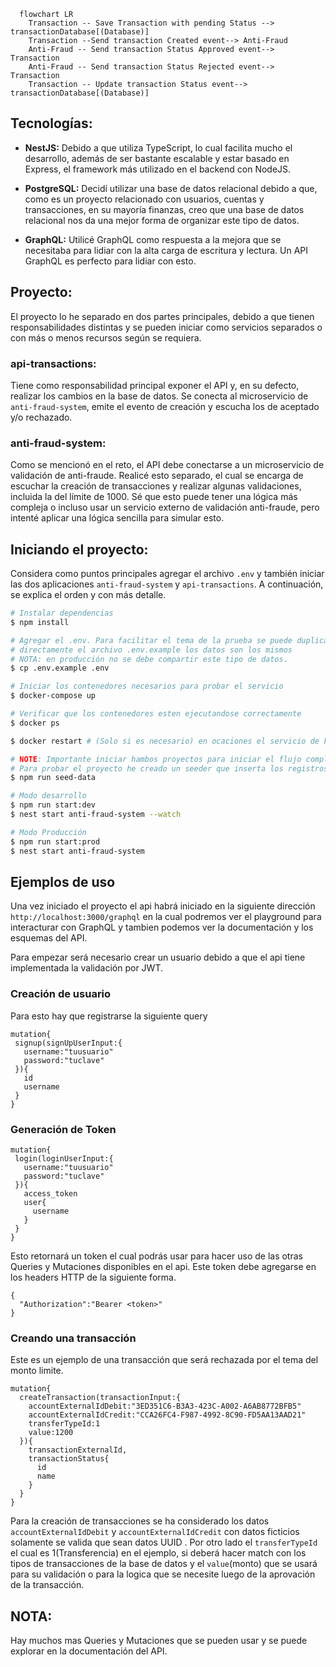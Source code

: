 ```mermaid
  flowchart LR
    Transaction -- Save Transaction with pending Status --> transactionDatabase[(Database)]
    Transaction --Send transaction Created event--> Anti-Fraud
    Anti-Fraud -- Send transaction Status Approved event--> Transaction
    Anti-Fraud -- Send transaction Status Rejected event--> Transaction
    Transaction -- Update transaction Status event--> transactionDatabase[(Database)]
```
## Tecnologías:
- **NestJS:** Debido a que utiliza TypeScript, lo cual facilita mucho el desarrollo, además de ser bastante escalable y estar basado en Express, el framework más utilizado en el backend con NodeJS.

- **PostgreSQL:** Decidí utilizar una base de datos relacional debido a que, como es un proyecto relacionado con usuarios, cuentas y transacciones, en su mayoría finanzas, creo que una base de datos relacional nos da una mejor forma de organizar este tipo de datos.

- **GraphQL:** Utilicé GraphQL como respuesta a la mejora que se necesitaba para lidiar con la alta carga de escritura y lectura. Un API GraphQL es perfecto para lidiar con esto.

## Proyecto:
El proyecto lo he separado en dos partes principales, debido a que tienen responsabilidades distintas y se pueden iniciar como servicios separados o con más o menos recursos según se requiera.

### api-transactions:
Tiene como responsabilidad principal exponer el API y, en su defecto, realizar los cambios en la base de datos. Se conecta al microservicio de `anti-fraud-system`, emite el evento de creación y escucha los de aceptado y/o rechazado.

### anti-fraud-system:
Como se mencionó en el reto, el API debe conectarse a un microservicio de validación de anti-fraude. Realicé esto separado, el cual se encarga de escuchar la creación de transacciones y realizar algunas validaciones, incluida la del límite de 1000. Sé que esto puede tener una lógica más compleja o incluso usar un servicio externo de validación anti-fraude, pero intenté aplicar una lógica sencilla para simular esto.

## Iniciando el proyecto:
Considera como puntos principales agregar el archivo `.env` y también iniciar las dos aplicaciones `anti-fraud-system` y `api-transactions`. A continuación, se explica el orden y con más detalle.

```bash
# Instalar dependencias
$ npm install

# Agregar el .env. Para facilitar el tema de la prueba se puede duplicar
# directamente el archivo .env.example los datos son los mismos
# NOTA: en producción no se debe compartir este tipo de datos.
$ cp .env.example .env

# Iniciar los contenedores necesarios para probar el servicio
$ docker-compose up

# Verificar que los contenedores esten ejecutandose correctamente
$ docker ps

$ docker restart # (Solo si es necesario) en ocaciones el servicio de kafka se cierra

# NOTE: Importante iniciar hambos proyectos para iniciar el flujo completo
# Para probar el proyecto he creado un seeder que inserta los registros necesarios como estados/typos de transacion, ejecutar lo siguiente:
$ npm run seed-data

# Modo desarrollo
$ npm run start:dev
$ nest start anti-fraud-system --watch

# Modo Producción
$ npm run start:prod
$ nest start anti-fraud-system
```

## Ejemplos de uso
Una vez iniciado el proyecto el api habrá iniciado en la siguiente dirección `http://localhost:3000/graphql` en la cual podremos ver el playground para interacturar con GraphQL y tambien podemos ver la documentación y los esquemas del API.

Para empezar será necesario crear un usuario debido a que el api tiene implementada la validación por JWT.
### Creación de usuario
Para esto hay que registrarse la siguiente query
 ```
 mutation{
  signup(signUpUserInput:{
    username:"tuusuario"
    password:"tuclave"
  }){
    id
    username
  }
}
 ```
 ### Generación de Token
 ```
 mutation{
  login(loginUserInput:{
    username:"tuusuario"
    password:"tuclave"
  }){
    access_token
    user{
      username
    }
  }
}
```
Esto retornará un token el cual podrás usar para hacer uso de las otras Queries y Mutaciones disponibles en el api. Este token debe agregarse en los headers HTTP de la siguiente forma.
```
{
  "Authorization":"Bearer <token>"
}
```

### Creando una transacción
Este es un ejemplo de una transacción que será rechazada por el tema del monto limite. 
```
mutation{
  createTransaction(transactionInput:{
    accountExternalIdDebit:"3ED351C6-B3A3-423C-A002-A6AB8772BFB5"
    accountExternalIdCredit:"CCA26FC4-F987-4992-8C90-FD5AA13AAD21"
    transferTypeId:1
    value:1200
  }){
    transactionExternalId,
    transactionStatus{
      id
      name
    }
  }
}
```
Para la creación de transacciones se ha considerado los datos `accountExternalIdDebit` y `accountExternalIdCredit` con datos ficticios solamente se valida que sean datos UUID . Por otro lado el `transferTypeId` el cual es 1(Transferencia) en el ejemplo, si deberá hacer match con los tipos de transacciones de la base de datos y el `value`(monto) que se usará para su validación o para la logica que se necesite luego de la aprovación de la transacción.

## NOTA: 
Hay muchos mas Queries y Mutaciones que se pueden usar y se puede explorar en la documentación del API.

 
